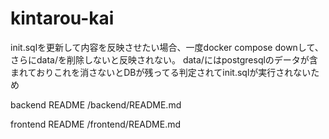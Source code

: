 # kintarou-kai
init.sqlを更新して内容を反映させたい場合、一度docker compose downして、さらにdata/を削除しないと反映されない。
data/にはpostgresqlのデータが含まれておりこれを消さないとDBが残ってる判定されてinit.sqlが実行されないため

backend README
/backend/README.md

frontend README
/frontend/README.md

